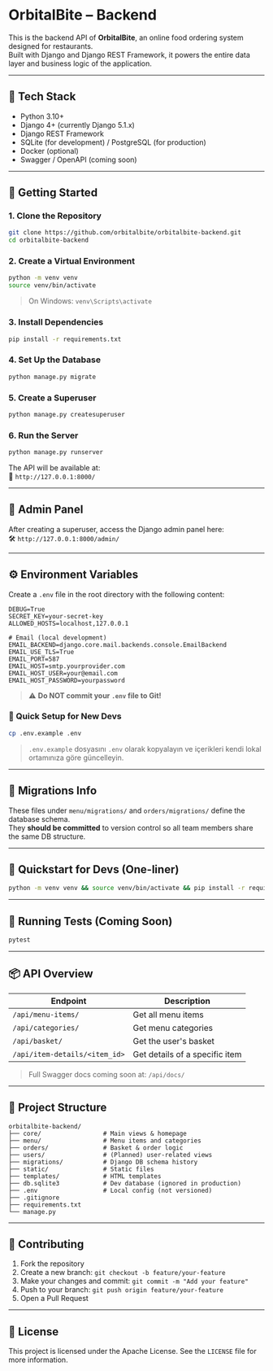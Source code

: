 # OrbitalBite – Backend

This is the backend API of **OrbitalBite**, an online food ordering system designed for restaurants.  
Built with Django and Django REST Framework, it powers the entire data layer and business logic of the application.

---

## 🧐 Tech Stack

- Python 3.10+
- Django 4+ (currently Django 5.1.x)
- Django REST Framework
- SQLite (for development) / PostgreSQL (for production)
- Docker (optional)
- Swagger / OpenAPI (coming soon)

---

## 🚀 Getting Started

### 1. Clone the Repository

```bash
git clone https://github.com/orbitalbite/orbitalbite-backend.git
cd orbitalbite-backend
```

### 2. Create a Virtual Environment

```bash
python -m venv venv
source venv/bin/activate
```

> On Windows: `venv\Scripts\activate`

### 3. Install Dependencies

```bash
pip install -r requirements.txt
```

### 4. Set Up the Database

```bash
python manage.py migrate
```

### 5. Create a Superuser

```bash
python manage.py createsuperuser
```

### 6. Run the Server

```bash
python manage.py runserver
```

The API will be available at:  
📍 `http://127.0.0.1:8000/`

---

## 🔐 Admin Panel

After creating a superuser, access the Django admin panel here:  
🛠️ `http://127.0.0.1:8000/admin/`

---

## ⚙️ Environment Variables

Create a `.env` file in the root directory with the following content:

```env
DEBUG=True
SECRET_KEY=your-secret-key
ALLOWED_HOSTS=localhost,127.0.0.1

# Email (local development)
EMAIL_BACKEND=django.core.mail.backends.console.EmailBackend
EMAIL_USE_TLS=True
EMAIL_PORT=587
EMAIL_HOST=smtp.yourprovider.com
EMAIL_HOST_USER=your@email.com
EMAIL_HOST_PASSWORD=yourpassword
```

> ⚠️ **Do NOT commit your `.env` file to Git!**

### 🧪 Quick Setup for New Devs

```bash
cp .env.example .env
```

> `.env.example` dosyasını `.env` olarak kopyalayın ve içerikleri kendi lokal ortamınıza göre güncelleyin.

---

## 🦉 Migrations Info

These files under `menu/migrations/` and `orders/migrations/` define the database schema.  
They **should be committed** to version control so all team members share the same DB structure.

---

## 🔄 Quickstart for Devs (One-liner)

```bash
python -m venv venv && source venv/bin/activate && pip install -r requirements.txt && python manage.py migrate && python manage.py runserver
```

---

## 🧹️ Running Tests (Coming Soon)

```bash
pytest
```

---

## 📦 API Overview

| Endpoint                        | Description                     |
|--------------------------------|---------------------------------|
| `/api/menu-items/`             | Get all menu items              |
| `/api/categories/`             | Get menu categories             |
| `/api/basket/`                 | Get the user's basket           |
| `/api/item-details/<item_id>` | Get details of a specific item  |

> Full Swagger docs coming soon at: `/api/docs/`

---

## 📂 Project Structure

```
orbitalbite-backend/
├── core/                 # Main views & homepage
├── menu/                 # Menu items and categories
├── orders/               # Basket & order logic
├── users/                # (Planned) user-related views
├── migrations/           # Django DB schema history
├── static/               # Static files
├── templates/            # HTML templates
├── db.sqlite3            # Dev database (ignored in production)
├── .env                  # Local config (not versioned)
├── .gitignore
├── requirements.txt
└── manage.py
```

---

## 🤝 Contributing

1. Fork the repository  
2. Create a new branch: `git checkout -b feature/your-feature`  
3. Make your changes and commit: `git commit -m "Add your feature"`  
4. Push to your branch: `git push origin feature/your-feature`  
5. Open a Pull Request

---

## 📄 License

This project is licensed under the Apache License. See the `LICENSE` file for more information.
